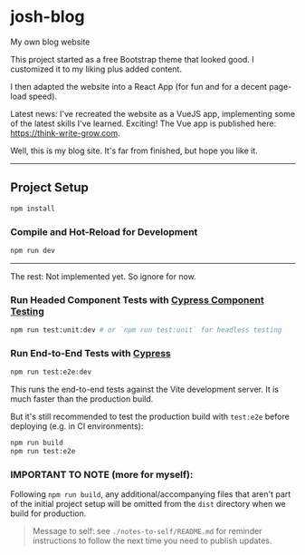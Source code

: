 # josh-blog

My own blog website

This project started as a free Bootstrap theme that looked good. I customized it to my liking plus added content.

I then adapted the website into a React App (for fun and for a decent page-load speed).

Latest news: I've recreated the website as a VueJS app, implementing some of the latest skills I've learned. Exciting! The Vue app is published here: https://think-write-grow.com.

Well, this is my blog site. It's far from finished, but hope you like it.

---

## Project Setup

```sh
npm install
```

### Compile and Hot-Reload for Development

```sh
npm run dev
```

---

The rest: Not implemented yet. So ignore for now.

### Run Headed Component Tests with [Cypress Component Testing](https://on.cypress.io/component)

```sh
npm run test:unit:dev # or `npm run test:unit` for headless testing
```

### Run End-to-End Tests with [Cypress](https://www.cypress.io/)

```sh
npm run test:e2e:dev
```

This runs the end-to-end tests against the Vite development server.
It is much faster than the production build.

But it's still recommended to test the production build with `test:e2e` before deploying (e.g. in CI environments):

```sh
npm run build
npm run test:e2e
```

### IMPORTANT TO NOTE (more for myself):

Following `npm run build`, any additional/accompanying files that aren't part of the initial project setup will be omitted from the `dist` directory when we build for production.

> Message to self: see `./notes-to-self/README.md` for reminder instructions to follow the next time you need to publish updates.
